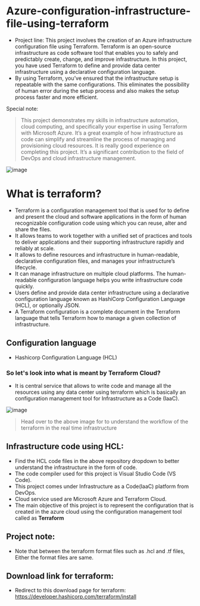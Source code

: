# Azure-configuration-infrastructure-file-using-terraform
- Project line: This project involves the creation of an Azure infrastructure configuration file using Terraform. Terraform is an open-source infrastructure as code software tool that enables you to safely and predictably create, change, and improve infrastructure. In this project, you have used Terraform to define and provide data center infrastructure using a declarative configuration language.
- By using Terraform, you’ve ensured that the infrastructure setup is repeatable with the same configurations. This eliminates the possibility of human error during the setup process and also makes the setup process faster and more efficient.

Special note:
> This project demonstrates my skills in infrastructure automation, cloud computing, and specifically your expertise in using Terraform with Microsoft Azure. It’s a great example of how infrastructure as code can simplify and streamline the process of managing and provisioning cloud resources. It is really good experience on completing this project. It’s a significant contribution to the field of DevOps and cloud infrastructure management.

![image](https://github.com/Kamalesh3112/Azure-configuration-infrastructure-file-using-terraform/assets/72293918/e761975b-bc9a-419b-af3d-2809eed3ffae)


# What is terraform?
- Terraform is a configuration management tool that is used for to define and present the cloud and software applications in the form of human recognizable configuration code using which you can reuse, alter and share the files.
- It allows teams to work together with a unified set of practices and tools to deliver applications and their supporting infrastructure rapidly and reliably at scale.
- It allows to  define resources and infrastructure in human-readable, declarative configuration files, and manages your infrastructure’s lifecycle.
- It can manage infrastructure on multiple cloud platforms. The human-readable configuration language helps you write infrastructure code quickly.
- Users define and provide data center infrastructure using a declarative configuration language known as HashiCorp Configuration Language (HCL), or optionally JSON.
- A Terraform configuration is a complete document in the Terraform language that tells Terraform how to manage a given collection of infrastructure.



## Configuration language
- Hashicorp Configuration Language (HCL)

### So let's look into what is meant by Terraform Cloud?
- It is central service that allows to write code and manage all the resources using any data center using terraform which is basically an configuration management tool for Infrastructure as a Code (IaaC).

![image](https://github.com/Kamalesh3112/Azure-configuration-infrastructure-file-using-terraform/assets/72293918/8920d490-d12d-4526-a566-335fdceaa21d)
> Head over to the above image for to understand the workflow of the terraform in the real time infrastructure

## Infrastructure code using HCL:
- Find the HCL code files in the above repository dropdown to better understand the infrastructure in the form of code.
- The code compiler used for this project is Visual Studio Code (VS Code).
- This project comes under Infrastructure as a Code(IaaC) platform from DevOps.
- Cloud service used are Microsoft Azure and Terraform Cloud.
- The main objective of this project is to represent the configuration that is created in the azure cloud using the configuration management tool called as **Terraform**

## Project note:
- Note that between the terraform format files such as .hcl and .tf files, Either the format files are same.

## Download link for terraform:
- Redirect to this download page for terraform: https://developer.hashicorp.com/terraform/install
